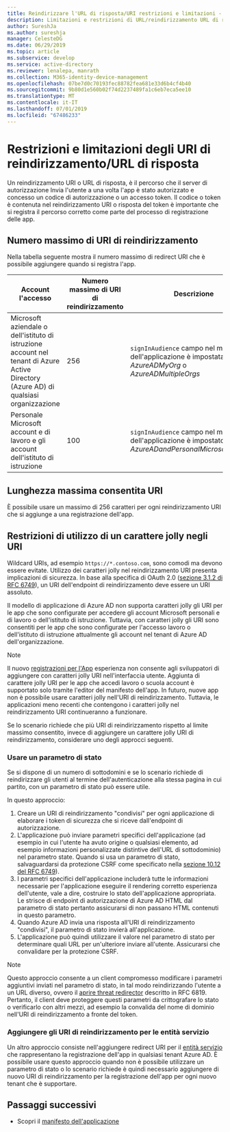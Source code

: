 ```yaml
---
title: Reindirizzare l'URL di risposta/URI restrizioni e limitazioni - piattaforma delle identità Microsoft
description: Limitazioni e restrizioni di URL/reindirizzamento URL di risposta
author: SureshJa
ms.author: sureshja
manager: CelesteDG
ms.date: 06/29/2019
ms.topic: article
ms.subservice: develop
ms.service: active-directory
ms.reviewer: lenalepa, manrath
ms.collection: M365-identity-device-management
ms.openlocfilehash: 07be7d0c70193fec88782fea681e33d6b4cf4b40
ms.sourcegitcommit: 9b80d1e560b02f74d2237489fa1c6eb7eca5ee10
ms.translationtype: MT
ms.contentlocale: it-IT
ms.lasthandoff: 07/01/2019
ms.locfileid: "67486233"
---
```

# <a name="redirect-urireply-url-restrictions-and-limitations"></a>Restrizioni e limitazioni degli URI di reindirizzamento/URL di risposta

Un reindirizzamento URI o URL di risposta, è il percorso che il server di autorizzazione Invia l'utente a una volta l'app è stato autorizzato e concesso un codice di autorizzazione o un accesso token. Il codice o token è contenuta nel reindirizzamento URI o risposta del token è importante che si registra il percorso corretto come parte del processo di registrazione delle app.

## <a name="maximum-number-of-redirect-uris"></a>Numero massimo di URI di reindirizzamento

Nella tabella seguente mostra il numero massimo di redirect URI che è possibile aggiungere quando si registra l'app. 

| Account l'accesso | Numero massimo di URI di reindirizzamento | Descrizione |
|--------------------------|---------------------------------|-------------|
| Microsoft aziendale o dell'istituto di istruzione account nel tenant di Azure Active Directory (Azure AD) di qualsiasi organizzazione | 256 | `signInAudience` campo nel manifesto dell'applicazione è impostata su *AzureADMyOrg* o *AzureADMultipleOrgs* |
| Personale Microsoft account e di lavoro e gli account dell'istituto di istruzione | 100 | `signInAudience` campo nel manifesto dell'applicazione è impostato su *AzureADandPersonalMicrosoftAccount* |

## <a name="maximum-uri-length"></a>Lunghezza massima consentita URI

È possibile usare un massimo di 256 caratteri per ogni reindirizzamento URI che si aggiunge a una registrazione dell'app.

## <a name="restrictions-using-a-wildcard-in-uris"></a>Restrizioni di utilizzo di un carattere jolly negli URI

Wildcard URIs, ad esempio `https://*.contoso.com`, sono comodi ma devono essere evitate. Utilizzo dei caratteri jolly nel reindirizzamento URI presenta implicazioni di sicurezza. In base alla specifica di OAuth 2.0 ([sezione 3.1.2 di RFC 6749](https://tools.ietf.org/html/rfc6749#section-3.1.2)), un URI dell'endpoint di reindirizzamento deve essere un URI assoluto. 

Il modello di applicazione di Azure AD non supporta caratteri jolly gli URI per le app che sono configurate per accedere gli account Microsoft personali e di lavoro o dell'istituto di istruzione. Tuttavia, con caratteri jolly gli URI sono consentiti per le app che sono configurate per l'accesso lavoro o dell'istituto di istruzione attualmente gli account nel tenant di Azure AD dell'organizzazione. 
 
> [!NOTE]
> Il nuovo [registrazioni per l'App](https://go.microsoft.com/fwlink/?linkid=2083908) esperienza non consente agli sviluppatori di aggiungere con caratteri jolly URI nell'interfaccia utente. Aggiunta di carattere jolly URI per le app che accedi lavoro o scuola account è supportato solo tramite l'editor del manifesto dell'app. In futuro, nuove app non è possibile usare caratteri jolly nell'URI di reindirizzamento. Tuttavia, le applicazioni meno recenti che contengono i caratteri jolly nel reindirizzamento URI continueranno a funzionare.

Se lo scenario richiede che più URI di reindirizzamento rispetto al limite massimo consentito, invece di aggiungere un carattere jolly URI di reindirizzamento, considerare uno degli approcci seguenti.

### <a name="use-a-state-parameter"></a>Usare un parametro di stato

Se si dispone di un numero di sottodomini e se lo scenario richiede di reindirizzare gli utenti al termine dell'autenticazione alla stessa pagina in cui partito, con un parametro di stato può essere utile. 

In questo approccio:

1. Creare un URI di reindirizzamento "condivisi" per ogni applicazione di elaborare i token di sicurezza che si riceve dall'endpoint di autorizzazione.
1. L'applicazione può inviare parametri specifici dell'applicazione (ad esempio in cui l'utente ha avuto origine o qualsiasi elemento, ad esempio informazioni personalizzate distintive dell'URL di sottodominio) nel parametro state. Quando si usa un parametro di stato, salvaguardarsi da protezione CSRF come specificato nella [sezione 10.12 del RFC 6749](https://tools.ietf.org/html/rfc6749#section-10.12)). 
1. I parametri specifici dell'applicazione includerà tutte le informazioni necessarie per l'applicazione eseguire il rendering corretto esperienza dell'utente, vale a dire, costruire lo stato dell'applicazione appropriata. Le strisce di endpoint di autorizzazione di Azure AD HTML dal parametro di stato pertanto assicurarsi di non passano HTML contenuti in questo parametro.
1. Quando Azure AD invia una risposta all'URI di reindirizzamento "condivisi", il parametro di stato invierà all'applicazione.
1. L'applicazione può quindi utilizzare il valore nel parametro di stato per determinare quali URL per un'ulteriore inviare all'utente. Assicurarsi che convalidare per la protezione CSRF.

> [!NOTE]
> Questo approccio consente a un client compromesso modificare i parametri aggiuntivi inviati nel parametro di stato, in tal modo reindirizzando l'utente a un URL diverso, ovvero il [aprire threat redirector](https://tools.ietf.org/html/rfc6819#section-4.2.4) descritto in RFC 6819. Pertanto, il client deve proteggere questi parametri da crittografare lo stato o verificarlo con altri mezzi, ad esempio la convalida del nome di dominio nell'URI di reindirizzamento a fronte del token.

### <a name="add-redirect-uris-to-service-principals"></a>Aggiungere gli URI di reindirizzamento per le entità servizio

Un altro approccio consiste nell'aggiungere redirect URI per il [entità servizio](app-objects-and-service-principals.md#application-and-service-principal-relationship) che rappresentano la registrazione dell'app in qualsiasi tenant Azure AD. È possibile usare questo approccio quando non è possibile utilizzare un parametro di stato o lo scenario richiede è quindi necessario aggiungere di nuovo URI di reindirizzamento per la registrazione dell'app per ogni nuovo tenant che è supportare. 

## <a name="next-steps"></a>Passaggi successivi

- Scopri il [manifesto dell'applicazione](reference-app-manifest.md)
